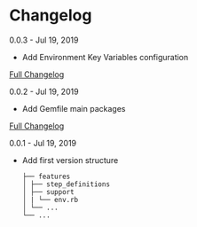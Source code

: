 # Changelog

0.0.3 - Jul 19, 2019

* Add Environment Key Variables configuration

[Full Changelog](https://github.com/capyba/capyba/compare/v0.0.2...v0.0.3)

0.0.2 - Jul 19, 2019

* Add Gemfile main packages

[Full Changelog](https://github.com/capyba/capyba/compare/v0.0.1...v0.0.2)

0.0.1 - Jul 19, 2019

* Add first version structure

      ├── features
      │ ├── step_definitions
      │ ├── support
      │ | └── env.rb
      │ └── ...
      └── ...

